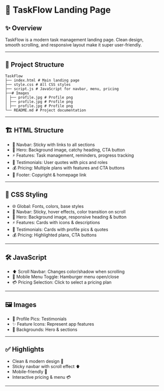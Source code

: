 # 🚀 TaskFlow Landing Page

## ✨ Overview
TaskFlow is a modern task management landing page. Clean design, smooth scrolling, and responsive layout make it super user-friendly.

---
## 📁 Project Structure
```
TaskFlow
├── index.html # Main landing page
├── style.css # All CSS styles
├── script.js # JavaScript for navbar, menu, pricing
├──# Images 
│ ├── profile.jpg # Profile png
│ ├── profile.jpg # Profile png
│ ├── profile.jpg # Profile png
└── README.md # Project documentation
```
---
## 🏗 HTML Structure
- 🧭 Navbar: Sticky with links to all sections
- 🌄 Hero: Background image, catchy heading, CTA button
- ⚡ Features: Task management, reminders, progress tracking
- 💬 Testimonials: User quotes with pics and roles
- 💰 Pricing: Multiple plans with features and CTA buttons
- 📄 Footer: Copyright & homepage link
---
## 🎨 CSS Styling
- 🌐 Global: Fonts, colors, base styles
- 🧭 Navbar: Sticky, hover effects, color transition on scroll
- 🌄 Hero: Background image, responsive heading & button
- ⚡ Features: Cards with icons & descriptions
- 💬 Testimonials: Cards with profile pics & quotes
- 💰 Pricing: Highlighted plans, CTA buttons
---
## 🛠 JavaScript
- ⬆ Scroll Navbar: Changes color/shadow when scrolling
- 📱 Mobile Menu Toggle: Hamburger menu open/close
- 💳 Pricing Selection: Click to select a pricing plan
---
## 🖼 Images
- 👤 Profile Pics: Testimonials
- ✨ Feature Icons: Represent app features
- 🌄 Backgrounds: Hero & sections
---
## ✅ Highlights
- Clean & modern design 🎨
- Sticky navbar with scroll effect ⬆
- Mobile-friendly 📱
- Interactive pricing & menu 💳
---
 
 
 
